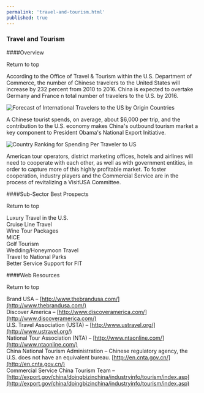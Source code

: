 ```yaml
--- 
permalink: 'travel-and-tourism.html' 
published: true 
---
```

<h3 id="travel-and-tourism">Travel and Tourism</h3>

####Overview	

Return to top

According to the Office of Travel & Tourism within the U.S. Department of Commerce, the number of Chinese travelers to the United States will increase by 232 percent from 2010 to 2016. China is expected to overtake Germany and France n total number of travelers to the U.S. by 2016.

![Forecast of International Travelers to the US by Origin Countries](../images/chap4-travel-overview.png)

A Chinese tourist spends, on average, about $6,000 per trip, and the contribution to the U.S. economy makes China's outbound tourism market a key component to President Obama's National Export Initiative.

![Country Ranking for Spending Per Traveler to US](../images/chap4-travel-spending.png)

American tour operators, district marketing offices, hotels and airlines will need to cooperate with each other, as well as with government entities, in order to capture more of this highly profitable market. To foster cooperation, industry players and the Commercial Service are in the process of revitalizing a VisitUSA Committee.


####Sub-Sector Best Prospects	

Return to top

Luxury Travel in the U.S.  
Cruise Line Travel  
Wine Tour Packages  
MICE  
Golf Tourism  
Wedding/Honeymoon Travel  
Travel to National Parks  
Better Service Support for FIT  
	
####Web Resources	

Return to top

Brand USA – [http://www.thebrandusa.com/](http://www.thebrandusa.com/)  
Discover America – [http://www.discoveramerica.com/](http://www.discoveramerica.com/)  
U.S. Travel Association (USTA) – [http://www.ustravel.org/](http://www.ustravel.org/)  
National Tour Association (NTA) – [http://www.ntaonline.com/](http://www.ntaonline.com/)  
China National Tourism Administration – Chinese regulatory agency, the U.S. does not have an equivalent bureau. [http://en.cnta.gov.cn/](http://en.cnta.gov.cn/)  
Commercial Service China Tourism Team – [http://export.gov/china/doingbizinchina/industryinfo/tourism/index.asp](http://export.gov/china/doingbizinchina/industryinfo/tourism/index.asp)  


